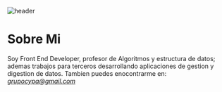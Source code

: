 ![header](Header%20GitHub.pngHeaderGitHub.png "cabecera presentacion")
# Sobre Mi
Soy Front End Developer, profesor de Algoritmos y estructura de datos; ademas trabajos para terceros desarrollando aplicaciones de gestion y digestion de datos.
Tambien puedes enocontrarme en: *grupocypa@gmail.com*
